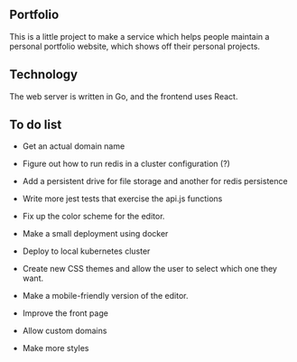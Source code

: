 ## Portfolio

This is a little project to make a service which helps people maintain
a personal portfolio website, which shows off their personal projects.

## Technology

The web server is written in Go, and the frontend uses React.

## To do list

  - Get an actual domain name
  - Figure out how to run redis in a cluster configuration (?)
  - Add a persistent drive for file storage and another for redis persistence

  - Write more jest tests that exercise the api.js functions

  - Fix up the color scheme for the editor.

  - Make a small deployment using docker
  - Deploy to local kubernetes cluster

  - Create new CSS themes and allow the user to select which one they want.
  - Make a mobile-friendly version of the editor.

  - Improve the front page

  - Allow custom domains
  - Make more styles

